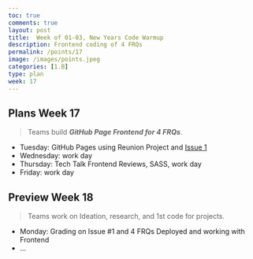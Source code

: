 ```yaml
---
toc: true
comments: true
layout: post
title:  Week of 01-03, New Years Code Warmup
description: Frontend coding of 4 FRQs
permalink: /points/17
image: /images/points.jpeg
categories: [1.B]
type: plan
week: 17
---
```


## Plans Week 17
> Teams build ***GitHub Page Frontend for 4 FRQs***.
- Tuesday: GitHub Pages using Reunion Project and [Issue 1](https://github.com/jm1021/leuck_reunion/issues/1)
- Wednesday: work day
- Thursday: Tech Talk Frontend Reviews, SASS, work day
- Friday: work day

## Preview Week 18
> Teams work on Ideation, research, and 1st code for projects.
- Monday: Grading on Issue #1 and 4 FRQs Deployed and working with Frontend
- ...
